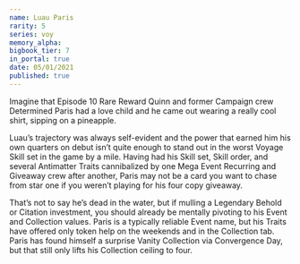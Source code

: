 ```yaml
---
name: Luau Paris
rarity: 5
series: voy
memory_alpha:
bigbook_tier: 7
in_portal: true
date: 05/01/2021
published: true
---
```


Imagine that Episode 10 Rare Reward Quinn and former Campaign crew Determined Paris had a love child and he came out wearing a really cool shirt, sipping on a pineapple.

Luau’s trajectory was always self-evident and the power that earned him his own quarters on debut isn’t quite enough to stand out in the worst Voyage Skill set in the game by a mile. Having had his Skill set, Skill order, and several Antimatter Traits cannibalized by one Mega Event Recurring and Giveaway crew after another, Paris may not be a card you want to chase from star one if you weren’t playing for his four copy giveaway.

That’s not to say he’s dead in the water, but if mulling a Legendary Behold or Citation investment, you should already be mentally pivoting to his Event and Collection values. Paris is a typically reliable Event name, but his Traits have offered only token help on the weekends and in the Collection tab. Paris has found himself a surprise Vanity Collection via Convergence Day, but that still only lifts his Collection ceiling to four.
